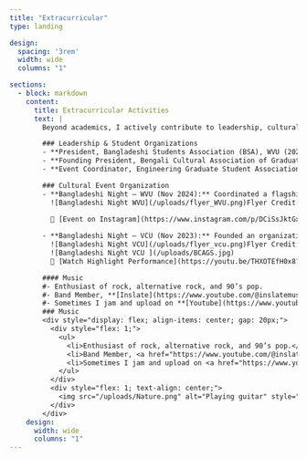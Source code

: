 ```yaml
---
title: "Extracurricular"
type: landing

design:
  spacing: '3rem'
  width: wide
  columns: "1"

sections:
  - block: markdown
    content:
      title: Extracurricular Activities
      text: |
        Beyond academics, I actively contribute to leadership, cultural initiatives, and music—fostering community, creativity, and collaboration.

        ### Leadership & Student Organizations
        - **President, Bangladeshi Students Association (BSA), WVU (2024)**   
        - **Founding President, Bengali Cultural Association of Graduate Students (BCAGS), VCU (2023)** 
        - **Event Coordinator, Engineering Graduate Student Association (EGSA), VCU (2021–2022)** 

        ### Cultural Event Organization
        - **Bangladeshi Night – WVU (Nov 2024):** Coordinated a flagship cultural event securing **SGA fund of $2300**. Featured live music, dance, and performances that strengthened international student ties.  
          ![Bangladeshi Night WVU](/uploads/flyer_WVU.png)Flyer Credit: Kamrul Hasan.
     
          📸 [Event on Instagram](https://www.instagram.com/p/DCiSsJktGxh)  

        - **Bangladeshi Night – VCU (Nov 2023):** Founded an organization to foster Bengali culture at VCU and arranged a cultural showcase with bengali music, dance, drama, and food, attended by **~200 participants**. 
          ![Bangladeshi Night VCU](/uploads/flyer_vcu.png)Flyer Credit: Khairuzzaman Arnob. 
          ![Bangladeshi Night VCU ](/uploads/BCAGS.jpg)  
          🎥 [Watch Highlight Performance](https://youtu.be/THXOTEfH0x8?t=298) 

        #### Music
        #- Enthusiast of rock, alternative rock, and 90’s pop.  
        #- Band Member, **[Inslate](https://www.youtube.com/@inslatemusic)** - blending classic influences with modern sounds.  
        #- Sometimes I jam and upload on **[Youtube](https://www.youtube.com/@maheralislam5607)**.  
        ### Music
        <div style="display: flex; align-items: center; gap: 20px;">
          <div style="flex: 1;">
            <ul>
              <li>Enthusiast of rock, alternative rock, and 90’s pop.</li>
              <li>Band Member, <a href="https://www.youtube.com/@inslatemusic"><b>Inslate</b></a> - blending classic influences with modern sounds.</li>
              <li>Sometimes I jam and upload on <a href="https://www.youtube.com/@maheralislam5607"><b>Youtube</b></a>.</li>
            </ul>
          </div>
          <div style="flex: 1; text-align: center;">
            <img src="/uploads/Nature.png" alt="Playing guitar" style="max-width:100%; border-radius:10px;">
          </div>
        </div>
    design:
      width: wide
      columns: "1"
---
```

